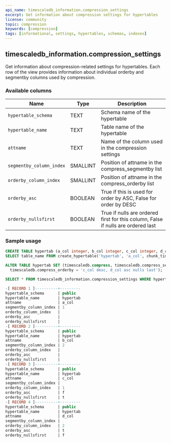 ```yaml
---
api_name: timescaledb_information.compression_settings
excerpt: Get information about compression settings for hypertables
license: community
topic: compression
keywords: [compression]
tags: [informational, settings, hypertables, schemas, indexes]
---
```


## timescaledb_information.compression_settings 

Get information about compression-related settings for hypertables.
Each row of the view provides information about individual orderby
and segmentby columns used by compression.

### Available columns 

|Name|Type|Description|
|---|---|---|
| `hypertable_schema` | TEXT | Schema name of the hypertable |
| `hypertable_name` | TEXT | Table name of the hypertable |
| `attname` | TEXT | Name of the column used in the compression settings |
| `segmentby_column_index` | SMALLINT | Position of attname in the compress_segmentby list |
| `orderby_column_index` | SMALLINT | Position of attname in the compress_orderby list |
| `orderby_asc` | BOOLEAN | True if this is used for order by ASC, False for order by DESC |
| `orderby_nullsfirst` | BOOLEAN | True if nulls are ordered first for this column, False if nulls are ordered last|


### Sample usage 

```sql
CREATE TABLE hypertab (a_col integer, b_col integer, c_col integer, d_col integer, e_col integer);
SELECT table_name FROM create_hypertable('hypertab', 'a_col', chunk_time_interval => 864000000);

ALTER TABLE hypertab SET (timescaledb.compress, timescaledb.compress_segmentby = 'a_col,b_col', 
  timescaledb.compress_orderby = 'c_col desc, d_col asc nulls last');

SELECT * FROM timescaledb_information.compression_settings WHERE hypertable_name = 'hypertab';

-[ RECORD 1 ]----------+---------
hypertable_schema      | public
hypertable_name        | hypertab
attname                | a_col
segmentby_column_index | 1
orderby_column_index   | 
orderby_asc            | 
orderby_nullsfirst     | 
-[ RECORD 2 ]----------+---------
hypertable_schema      | public
hypertable_name        | hypertab
attname                | b_col
segmentby_column_index | 2
orderby_column_index   | 
orderby_asc            | 
orderby_nullsfirst     | 
-[ RECORD 3 ]----------+---------
hypertable_schema      | public
hypertable_name        | hypertab
attname                | c_col
segmentby_column_index | 
orderby_column_index   | 1
orderby_asc            | f
orderby_nullsfirst     | t
-[ RECORD 4 ]----------+---------
hypertable_schema      | public
hypertable_name        | hypertab
attname                | d_col
segmentby_column_index | 
orderby_column_index   | 2
orderby_asc            | t
orderby_nullsfirst     | f
```
